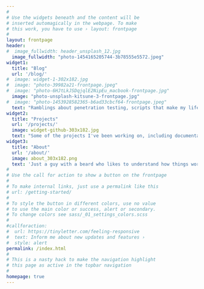 ```yaml
---
#
# Use the widgets beneath and the content will be
# inserted automagically in the webpage. To make
# this work, you have to use › layout: frontpage
#
layout: frontpage
header:
#  image_fullwidth: header_unsplash_12.jpg
  image_fullwidth: "photo-1454165205744-3b78555e5572.jpeg"
widget1:
  title: "Blog"
  url: '/blog/'
#  image: widget-1-302x182.jpg
#  image: "photo-39982a21-frontpage.jpeg"
#  image: "photo-6HJtLkJSDqjqlE2NipEu_macbook-frontpage.jpg"
  image: "photo-unsplash-kitsune-3-frontpage.jpg"  
#  image: "photo-1453928582365-b6ad33cbcf64-frontpage.jpeg"
  text: "Ramblings about penetration testing, scripts that make my life easier, and how bad the Braves will be this season."
widget2:
  title: "Projects"
  url: '/projects/'
  image: widget-github-303x182.jpg
  text: "Some of the projects I've been working on, including documentation and example usage."
widget3:
  title: "About"
  url: '/about/'
  image: about_303x182.png
  text: 'Just a guy with a beard who likes to understand how things work. And tacos. Lots of tacos.'
#
# Use the call for action to show a button on the frontpage
#
# To make internal links, just use a permalink like this
# url: /getting-started/
#
# To style the button in different colors, use no value
# to use the main color or success, alert or secondary.
# To change colors see sass/_01_settings_colors.scss
#
#callforaction:
#  url: https://tinyletter.com/feeling-responsive
#  text: Inform me about new updates and features ›
#  style: alert
permalink: /index.html
#
# This is a nasty hack to make the navigation highlight
# this page as active in the topbar navigation
#
homepage: true
---
```

